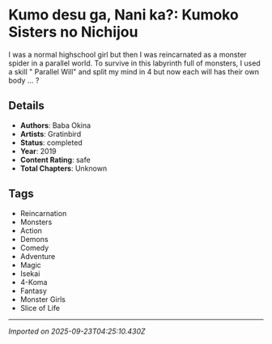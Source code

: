 # Kumo desu ga, Nani ka?: Kumoko Sisters no Nichijou

I was a normal highschool girl but then I was reincarnated as a monster spider in a parallel world. To survive in this labyrinth full of monsters, I used a skill " Parallel Will" and split my mind in 4 but now each will has their own body … ?

## Details
- **Authors**: Baba Okina
- **Artists**: Gratinbird
- **Status**: completed
- **Year**: 2019
- **Content Rating**: safe
- **Total Chapters**: Unknown

## Tags
- Reincarnation
- Monsters
- Action
- Demons
- Comedy
- Adventure
- Magic
- Isekai
- 4-Koma
- Fantasy
- Monster Girls
- Slice of Life

---
*Imported on 2025-09-23T04:25:10.430Z*
